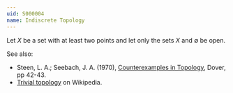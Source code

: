 ```yaml
---
uid: S000004
name: Indiscrete Topology
---
```

Let $X$ be a set with at least two points and let only the sets $X$ and $\emptyset$ be open.

See also:

* Steen, L. A.; Seebach, J. A. (1970), [Counterexamples in Topology](http://books.google.com/books/about/Counterexamples_in_Topology.html?id=DkEuGkOtSrUC), Dover, pp 42-43.
* [Trivial topology](http://en.wikipedia.org/wiki/Indiscrete_topology) on Wikipedia.

